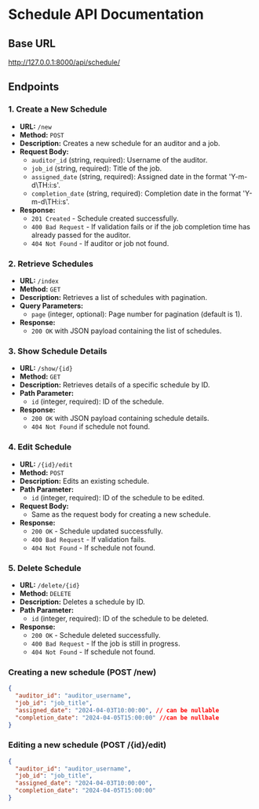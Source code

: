 # Schedule API Documentation

## Base URL

http://127.0.0.1:8000/api/schedule/


## Endpoints

### 1. Create a New Schedule

- **URL:** `/new`
- **Method:** `POST`
- **Description:** Creates a new schedule for an auditor and a job.
- **Request Body:**
  - `auditor_id` (string, required): Username of the auditor.
  - `job_id` (string, required): Title of the job.
  - `assigned_date` (string, required): Assigned date in the format 'Y-m-d\TH:i:s'.
  - `completion_date` (string, required): Completion date in the format 'Y-m-d\TH:i:s'.
- **Response:**
  - `201 Created` - Schedule created successfully.
  - `400 Bad Request` - If validation fails or if the job completion time has already passed for the auditor.
  - `404 Not Found` - If auditor or job not found.

### 2. Retrieve Schedules

- **URL:** `/index`
- **Method:** `GET`
- **Description:** Retrieves a list of schedules with pagination.
- **Query Parameters:**
  - `page` (integer, optional): Page number for pagination (default is 1).
- **Response:**
  - `200 OK` with JSON payload containing the list of schedules.

### 3. Show Schedule Details

- **URL:** `/show/{id}`
- **Method:** `GET`
- **Description:** Retrieves details of a specific schedule by ID.
- **Path Parameter:**
  - `id` (integer, required): ID of the schedule.
- **Response:**
  - `200 OK` with JSON payload containing schedule details.
  - `404 Not Found` if schedule not found.

### 4. Edit Schedule

- **URL:** `/{id}/edit`
- **Method:** `POST`
- **Description:** Edits an existing schedule.
- **Path Parameter:**
  - `id` (integer, required): ID of the schedule to be edited.
- **Request Body:**
  - Same as the request body for creating a new schedule.
- **Response:**
  - `200 OK` - Schedule updated successfully.
  - `400 Bad Request` - If validation fails.
  - `404 Not Found` - If schedule not found.

### 5. Delete Schedule

- **URL:** `/delete/{id}`
- **Method:** `DELETE`
- **Description:** Deletes a schedule by ID.
- **Path Parameter:**
  - `id` (integer, required): ID of the schedule to be deleted.
- **Response:**
  - `200 OK` - Schedule deleted successfully.
  - `400 Bad Request` - If the job is still in progress.
  - `404 Not Found` - If schedule not found.


### Creating a new schedule (POST /new)
```json
{
  "auditor_id": "auditor_username",
  "job_id": "job_title",
  "assigned_date": "2024-04-03T10:00:00", // can be nullable
  "completion_date": "2024-04-05T15:00:00" //can be nullbale
}
```

### Editing a new schedule (POST /{id}/edit)
```json
{
  "auditor_id": "auditor_username",
  "job_id": "job_title",
  "assigned_date": "2024-04-03T10:00:00",
  "completion_date": "2024-04-05T15:00:00"
}
```
